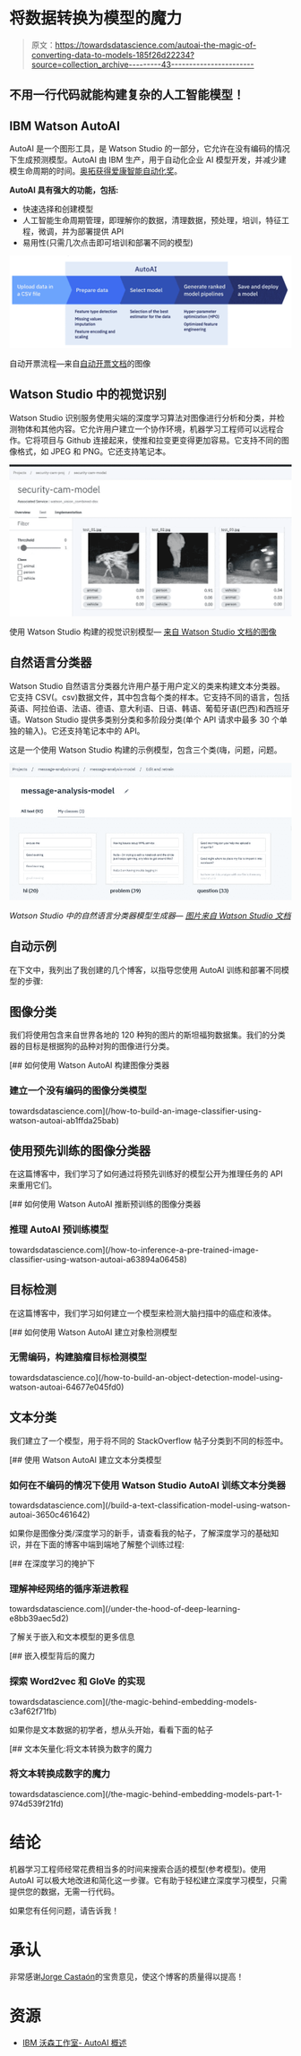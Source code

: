 # 将数据转换为模型的魔力

> 原文：<https://towardsdatascience.com/autoai-the-magic-of-converting-data-to-models-185f26d22234?source=collection_archive---------43----------------------->

## 不用一行代码就能构建复杂的人工智能模型！

## IBM Watson AutoAI

AutoAI 是一个图形工具，是 Watson Studio 的一部分，它允许在没有编码的情况下生成预测模型。AutoAI 由 IBM 生产，用于自动化企业 AI 模型开发，并减少建模生命周期的时间。[奥拓获得爱康智能自动化奖](https://www.ibmbigdatahub.com/blog/autoai-wins-aiconics-intelligent-automation-award-meet-key-inventor)。

**AutoAI 具有强大的功能，包括:**

*   快速选择和创建模型
*   人工智能生命周期管理，即理解你的数据，清理数据，预处理，培训，特征工程，微调，并为部署提供 API
*   易用性(只需几次点击即可培训和部署不同的模型)

![](img/750774736556fedaa4d3c3b866c50841.png)

自动开票流程—来自[自动开票文档](https://dataplatform.cloud.ibm.com/docs/content/wsj/analyze-data/autoai-overview.html)的图像

## Watson Studio 中的视觉识别

Watson Studio 识别服务使用尖端的深度学习算法对图像进行分析和分类，并检测物体和其他内容。它允许用户建立一个协作环境，机器学习工程师可以远程合作。它将项目与 Github 连接起来，使推和拉变更变得更加容易。它支持不同的图像格式，如 JPEG 和 PNG。它还支持笔记本。

![](img/923bd2b74bd6ac9ede84b4196dab2d44.png)

使用 Watson Studio 构建的视觉识别模型— [来自 Watson Studio 文档的图像](https://dataplatform.cloud.ibm.com/docs/content/wsj/analyze-data/visual-recognition-overview.html)

## 自然语言分类器

Watson Studio 自然语言分类器允许用户基于用户定义的类来构建文本分类器。它支持 CSV(。csv)数据文件，其中包含每个类的样本。它支持不同的语言，包括英语、阿拉伯语、法语、德语、意大利语、日语、韩语、葡萄牙语(巴西)和西班牙语。Watson Studio 提供多类别分类和多阶段分类(单个 API 请求中最多 30 个单独的输入)。它还支持笔记本中的 API。

这是一个使用 Watson Studio 构建的示例模型，包含三个类(嗨，问题，问题。

![](img/62ac99d68b158826afa75a0076b34985.png)

*Watson Studio 中的自然语言分类器模型生成器—* [*图片来自 Watson Studio 文档*](https://dataplatform.cloud.ibm.com/docs/content/wsj/analyze-data/nlc-overview.html)

## 自动示例

在下文中，我列出了我创建的几个博客，以指导您使用 AutoAI 训练和部署不同模型的步骤:

## 图像分类

我们将使用包含来自世界各地的 120 种狗的图片的斯坦福狗数据集。我们的分类器的目标是根据狗的品种对狗的图像进行分类。

[](/how-to-build-an-image-classifier-using-watson-autoai-ab1ffda25bab) [## 如何使用 Watson AutoAI 构建图像分类器

### 建立一个没有编码的图像分类模型

towardsdatascience.com](/how-to-build-an-image-classifier-using-watson-autoai-ab1ffda25bab) 

## 使用预先训练的图像分类器

在这篇博客中，我们学习了如何通过将预先训练好的模型公开为推理任务的 API 来重用它们。

[](/how-to-inference-a-pre-trained-image-classifier-using-watson-autoai-a63894a06458) [## 如何使用 Watson AutoAI 推断预训练的图像分类器

### 推理 AutoAI 预训练模型

towardsdatascience.com](/how-to-inference-a-pre-trained-image-classifier-using-watson-autoai-a63894a06458) 

## 目标检测

在这篇博客中，我们学习如何建立一个模型来检测大脑扫描中的癌症和液体。

[](/how-to-build-an-object-detection-model-using-watson-autoai-64677e045fd0) [## 如何使用 Watson AutoAI 建立对象检测模型

### 无需编码，构建脑瘤目标检测模型

towardsdatascience.co](/how-to-build-an-object-detection-model-using-watson-autoai-64677e045fd0) 

## 文本分类

我们建立了一个模型，用于将不同的 StackOverflow 帖子分类到不同的标签中。

[](/build-a-text-classification-model-using-watson-autoai-3650c461642) [## 使用 Watson AutoAI 建立文本分类模型

### 如何在不编码的情况下使用 Watson Studio AutoAI 训练文本分类器

towardsdatascience.com](/build-a-text-classification-model-using-watson-autoai-3650c461642) 

如果你是图像分类/深度学习的新手，请查看我的帖子，了解深度学习的基础知识，并在下面的博客中端到端地了解整个训练过程:

[](/under-the-hood-of-deep-learning-e8bb39aec5d2) [## 在深度学习的掩护下

### 理解神经网络的循序渐进教程

towardsdatascience.com](/under-the-hood-of-deep-learning-e8bb39aec5d2) 

了解关于嵌入和文本模型的更多信息

[](/the-magic-behind-embedding-models-c3af62f71fb) [## 嵌入模型背后的魔力

### 探索 Word2vec 和 GloVe 的实现

towardsdatascience.com](/the-magic-behind-embedding-models-c3af62f71fb) 

如果你是文本数据的初学者，想从头开始，看看下面的帖子

[](/the-magic-behind-embedding-models-part-1-974d539f21fd) [## 文本矢量化:将文本转换为数字的魔力

### 将文本转换成数字的魔力

towardsdatascience.com](/the-magic-behind-embedding-models-part-1-974d539f21fd) 

# 结论

机器学习工程师经常花费相当多的时间来搜索合适的模型(参考模型)。使用 AutoAI 可以极大地改进和简化这一步骤。它有助于轻松建立深度学习模型，只需提供您的数据，无需一行代码。

如果您有任何问题，请告诉我！

# 承认

非常感谢[Jorge Castaón](https://medium.com/u/530b2e4b5059?source=post_page-----185f26d22234--------------------------------)的宝贵意见，使这个博客的质量得以提高！

# 资源

*   [IBM 沃森工作室- AutoAI 概述](https://dataplatform.cloud.ibm.com/docs/content/wsj/analyze-data/autoai-overview.html)